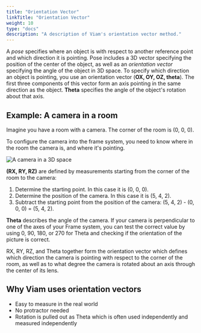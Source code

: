 ```yaml
---
title: "Orientation Vector"
linkTitle: "Orientation Vector"
weight: 10
type: "docs"
description: "A description of Viam's orientation vector method."
---
```


A _pose_ specifies where an object is with respect to another reference point and which direction it is pointing.
Pose includes a 3D vector specifying the position of the center of the object, as well as an _orientation vector_ specifying the angle of the object in 3D space.
To specify which direction an object is pointing, you use an orientation vector (**OX, OY, OZ, theta**).
The first three components of this vector form an axis pointing in the same direction as the object.
**Theta** specifies the angle of the object's rotation about that axis.

## Example: A camera in a room

Imagine you have a room with a camera.
The corner of the room is (0, 0, 0).

To configure the camera into the frame system, you need to know where in the room the camera is, and where it's pointing.

![A camera in a 3D space](../img/vector/orientation-vector-camera.png)

**(RX, RY, RZ)** are defined by measurements starting from the corner of the room to the camera:

1. Determine the starting point.
   In this case it is (0, 0, 0).
2. Determine the position of the camera.
   In this case it is (5, 4, 2).
3. Subtract the starting point from the position of the camera: (5, 4, 2) - (0, 0, 0) = (5, 4, 2).

**Theta** describes the angle of the camera.
If your camera is perpendicular to one of the axes of your Frame system, you can test the correct value by using 0, 90, 180, or 270 for Theta and checking if the orientation of the picture is correct.

 RX, RY, RZ, and Theta together form the orientation vector which defines which direction the camera is pointing with respect to the corner of the room, as well as to what degree the camera is rotated about an axis through the center of its lens.

## Why Viam uses orientation vectors

- Easy to measure in the real world
- No protractor needed
- Rotation is pulled out as Theta which is often used independently and measured independently
